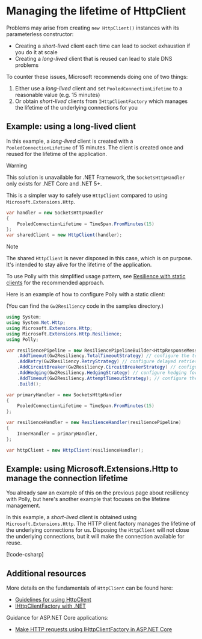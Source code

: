# Managing the lifetime of HttpClient

Problems may arise from creating `new HttpClient()` instances with its parameterless constructor:

- Creating a _short-lived_ client each time can lead to socket exhaustion if you do it at scale
- Creating a _long-lived_ client that is reused can lead to stale DNS problems

To counter these issues, Microsoft recommends doing one of two things:

1. Either use a _long-lived_ client and set `PooledConnectionLifetime` to a reasonable value (e.g. 15 minutes)
2. Or obtain _short-lived_ clients from `IHttpClientFactory` which manages the lifetime of the underlying connections for you

## Example: using a long-lived client

In this example, a _long-lived_ client is created with a `PooledConnectionLifetime` of 15 minutes. The client is created once and reused for the lifetime of the application.

> [!WARNING]
> This solution is unavailable for .NET Framework, the `SocketsHttpHandler` only exists for .NET Core and .NET 5+.

This is a simpler way to safely use `HttpClient` compared to using `Microsoft.Extensions.Http`.

``` csharp
var handler = new SocketsHttpHandler
{
    PooledConnectionLifetime = TimeSpan.FromMinutes(15)
};
var sharedClient = new HttpClient(handler);
```

> [!NOTE]
> The shared `HttpClient` is never disposed in this case, which is on purpose. It's intended to stay alive for the lifetime of the application.

To use Polly with this simplified usage pattern, see [Resilience with static clients](https://learn.microsoft.com/en-us/dotnet/fundamentals/networking/http/httpclient-guidelines#resilience-with-static-clients) for the recommended approach.

Here is an example of how to configure Polly with a static client:

(You can find the `Gw2Resiliency` code in the samples directory.)

``` csharp
using System;
using System.Net.Http;
using Microsoft.Extensions.Http;
using Microsoft.Extensions.Http.Resilience;
using Polly;

var resiliencePipeline = new ResiliencePipelineBuilder<HttpResponseMessage>()
    .AddTimeout(Gw2Resiliency.TotalTimeoutStrategy) // configure the total timeout for the entire request, including retries
    .AddRetry(Gw2Resiliency.RetryStrategy) // configure delayed retries for  failed requests
    .AddCircuitBreaker(Gw2Resiliency.CircuitBreakerStrategy) // configure blocking requests after too many failures
    .AddHedging(Gw2Resiliency.HedgingStrategy) // configure hedging for slow requests and for certain errors
    .AddTimeout(Gw2Resiliency.AttemptTimeoutStrategy); // configure the timeout for each individual request attempt
    .Build();

var primaryHandler = new SocketsHttpHandler
{
    PooledConnectionLifetime = TimeSpan.FromMinutes(15)
};

var resilienceHandler = new ResilienceHandler(resiliencePipeline)
{
    InnerHandler = primaryHandler,
};

var httpClient = new HttpClient(resilienceHandler);
```

## Example: using Microsoft.Extensions.Http to manage the connection lifetime

You already saw an example of this on the previous page about resiliency with Polly, but here's another example that focuses on the lifetime management.

In this example, a _short-lived_ client is obtained using `Microsoft.Extensions.Http`. The HTTP client factory manages the lifetime of the underlying connections for us. Disposing the `HttpClient` will not close the underlying connections, but it will make the connection available for reuse.

[!code-csharp[](~/samples/HttpClientFactoryUsage/Program.cs)]

## Additional resources

More details on the fundamentals of `HttpClient` can be found here:

- [Guidelines for using HttpClient](https://learn.microsoft.com/en-us/dotnet/fundamentals/networking/http/httpclient-guidelines)
- [IHttpClientFactory with .NET](https://learn.microsoft.com/en-us/dotnet/core/extensions/httpclient-factory)

Guidance for ASP.NET Core applications:

- [Make HTTP requests using IHttpClientFactory in ASP.NET Core](https://learn.microsoft.com/en-us/aspnet/core/fundamentals/http-requests)
